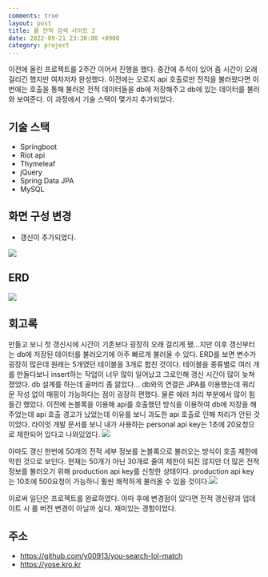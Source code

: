 ```yaml
---
comments: true
layout: post
title: 롤 전적 검색 사이트 2
date: 2022-09-21 23:30:00 +0900
category: project
---
```



이전에 올린 프로젝트를 2주간 이어서 진행을 했다. 중간에 추석이 있어 좀 시간이 오래 걸리긴 했지만 여차저차 완성했다. 이전에는 오로지 api 호출로만 전적을 불러왔다면 이번에는 호출을 통해 불러온 전적 데이터들을 db에 저장해주고 db에 있는 데이터를 불러와 보여준다. 이 과정에서 기술 스택이 몇가지 추가되었다.
## 기술 스택
- Springboot
- Riot api
- Thymeleaf
- jQuery
- Spring Data JPA
- MySQL

## 화면 구성 변경
- 갱신이 추가되었다.

![](https://velog.velcdn.com/images/y00913/post/ce3c4484-807c-4cc0-a391-8d8146a4e7cd/image.png)

## ERD
![](https://velog.velcdn.com/images/y00913/post/72a75dd5-18b2-49a1-afe3-340a16830614/image.png)


## 회고록
만들고 보니 첫 갱신시에 시간이 기존보다 굉장히 오래 걸리게 됐...지만 이후 갱신부터는 db에 저장된 데이터를 불러오기에 아주 빠르게 불러올 수 있다.
ERD를 보면 변수가 굉장히 많은데 원래는 5개였던 테이블을 3개로 합친 것이다. 테이블을 종류별로 여러 개를 만들다보니 insert하는 작업이 너무 많이 일어났고 그로인해 갱신 시간이 많이 늦쳐졌었다. db 설계를 하는데 골머리 좀 앓았다... db와의 연결은 JPA를 이용했는데 쿼리문 작성 없이 매핑이 가능하다는 점이 굉장히 편했다. 물론 에러 처리 부분에서 많이 힘들긴 했었다.
이전에 논블록을 이용해 api를 호출했던 방식을 이용하여 db에 저장을 해주었는데 api 호출 경고가 났었는데 이유를 보니 과도한 api 호출로 인해 처리가 안된 것이었다. 라이엇 개발 문서를 보니 내가 사용하는 personal api key는 1초에 20요청으로 제한되어 있다고 나와있었다. ![](https://velog.velcdn.com/images/y00913/post/d0dd2dc3-b156-47c1-8b16-349eabac7923/image.png)

아마도 갱신 한번에 50개의 전적 세부 정보를 논블록으로 불러오는 방식이 호출 제한에 막힌 것으로 보인다. 현재는 50개가 아닌 30개로 줄여 제한이 되진 않지만 더 많은 전적 정보를 불러오기 위해 production api key를 신청한 상태이다. production api key는 10초에 500요청이 가능하니 훨씬 쾌적하게 불러올 수 있을 것이다.![](https://velog.velcdn.com/images/y00913/post/82ef38d6-b21a-48fb-951a-0fbbecab0d5f/image.png)

이로써 일단은 프로젝트를 완료하였다. 아마 후에 변경점이 있다면 전적 갱신량과 업데이트 시 롤 버전 변경이 아닐까 싶다. 재미있는 경험이었다.

## 주소
- https://github.com/y00913/you-search-lol-match
- https://yose.kro.kr
